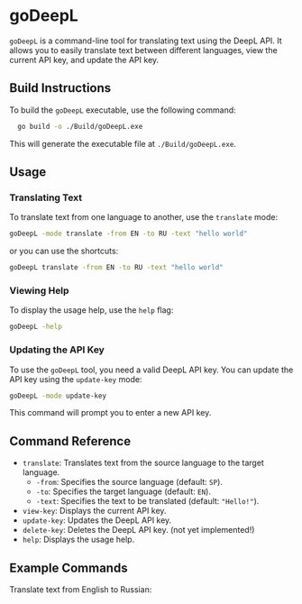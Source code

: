 # goDeepL

`goDeepL` is a command-line tool for translating text using the DeepL API. It allows you to easily translate text between different languages, view the current API key, and update the API key.

## Build Instructions

To build the `goDeepL` executable, use the following command:

```sh
  go build -o ./Build/goDeepL.exe
```


This will generate the executable file at `./Build/goDeepL.exe`.

## Usage

### Translating Text

To translate text from one language to another, use the `translate` mode:

```sh
goDeepL -mode translate -from EN -to RU -text "hello world"
```

or you can use the shortcuts:

```sh
goDeepL translate -from EN -to RU -text "hello world"
```

### Viewing Help

To display the usage help, use the `help` flag:

```sh
goDeepL -help
```

### Updating the API Key

To use the `goDeepL` tool, you need a valid DeepL API key. You can update the API key using the `update-key` mode:

```sh
goDeepL -mode update-key
```

This command will prompt you to enter a new API key.

## Command Reference

- `translate`: Translates text from the source language to the target language.
    - `-from`: Specifies the source language (default: `SP`).
    - `-to`: Specifies the target language (default: `EN`).
    - `-text`: Specifies the text to be translated (default: `"Hello!"`).
- `view-key`: Displays the current API key.
- `update-key`: Updates the DeepL API key.
- `delete-key`: Deletes the DeepL API key. (not yet implemented!)
- `help`: Displays the usage help.

## Example Commands

Translate text from English to Russian:

